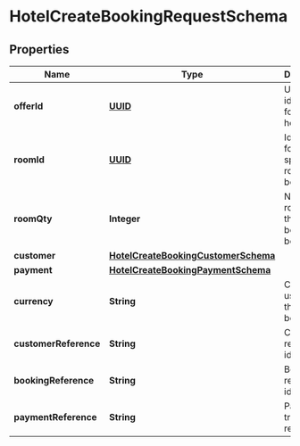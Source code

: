 # HotelCreateBookingRequestSchema

## Properties
Name | Type | Description | Notes
------------ | ------------- | ------------- | -------------
**offerId** | [**UUID**](UUID.md) | Unique identifier for the hotel offer. |  [optional]
**roomId** | [**UUID**](UUID.md) | Identifier for the specific room being booked. |  [optional]
**roomQty** | **Integer** | Number of rooms of this type being booked. |  [optional]
**customer** | [**HotelCreateBookingCustomerSchema**](HotelCreateBookingCustomerSchema.md) |  |  [optional]
**payment** | [**HotelCreateBookingPaymentSchema**](HotelCreateBookingPaymentSchema.md) |  |  [optional]
**currency** | **String** | Currency used for the booking. |  [optional]
**customerReference** | **String** | Customer reference identifier. |  [optional]
**bookingReference** | **String** | Booking reference identifier. |  [optional]
**paymentReference** | **String** | Payment transaction reference. |  [optional]
